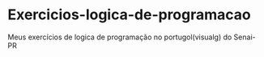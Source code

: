 # Exercicios-logica-de-programacao
Meus exercícios de logica de programação no portugol(visualg) do Senai-PR
